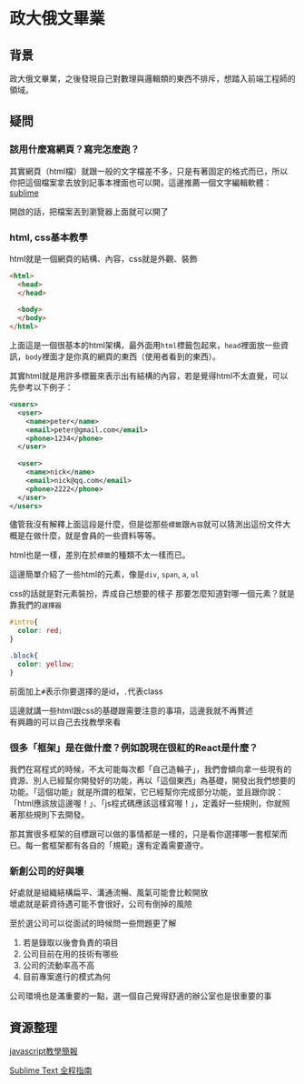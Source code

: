 # 政大俄文畢業

## 背景
政大俄文畢業，之後發現自己對數理與邏輯類的東西不排斥，想踏入前端工程師的領域。

## 疑問

### 該用什麼寫網頁？寫完怎麼跑？
其實網頁（html檔）就跟一般的文字檔差不多，只是有著固定的格式而已，所以你把這個檔案拿去放到記事本裡面也可以開，這邊推薦一個文字編輯軟體：[sublime](http://www.sublimetext.com/)

開啟的話，把檔案丟到瀏覽器上面就可以開了

### html, css基本教學
html就是一個網頁的結構、內容，css就是外觀、裝飾

``` html
<html>
  <head>
  </head>
  
  <body>
  </body>
</html>
```

上面這是一個很基本的html架構，最外面用`html`標籤包起來，`head`裡面放一些資訊，`body`裡面才是你真的網頁的東西（使用者看到的東西）。

其實html就是用許多標籤來表示出有結構的內容，若是覺得html不太直覺，可以先參考以下例子：

``` xml
<users>
  <user>
    <name>peter</name>
    <email>peter@gmail.com</email>
    <phone>1234</phone>
  </user>
  
  <user>
    <name>nick</name>
    <email>nick@qq.com</email>
    <phone>2222</phone>
  </user>
</users>
```
儘管我沒有解釋上面這段是什麼，但是從那些`標籤`跟`內容`就可以猜測出這份文件大概是在做什麼，就是會員的一些資料等等。

html也是一樣，差別在於`標籤`的種類不太一樣而已。

這邊簡單介紹了一些html的元素，像是`div`, `span`, `a`, `ul`

css的話就是對元素裝扮，弄成自己想要的樣子
那要怎麼知道對哪一個元素？就是靠我們的`選擇器`

``` css
#intro{
  color: red;
}

.block{
  color: yellow;
}
```

前面加上`#`表示你要選擇的是id，`.`代表class

這邊就講一些html跟css的基礎跟需要注意的事項，這邊我就不再贅述  
有興趣的可以自己去找教學來看

### 很多「框架」是在做什麼？例如說現在很紅的React是什麼？  


我們在寫程式的時候，不太可能每次都「自己造輪子」，我們會傾向拿一些現有的資源、別人已經幫你開發好的功能，再以「這個東西」為基礎，開發出我們想要的功能。「這個功能」就是所謂的框架，它已經幫你完成部分功能，並且跟你說：「html應該放這邊喔！」、「js程式碼應該這樣寫喔！」，定義好一些規則，你就照著那些規則下去開發。

那其實很多框架的目標跟可以做的事情都是一樣的，只是看你選擇哪一套框架而已。每一套框架都有各自的「規範」還有定義需要遵守。

### 新創公司的好與壞
好處就是組織結構扁平、溝通流暢、風氣可能會比較開放  
壞處就是薪資待遇可能不會很好，公司有倒掉的風險

至於選公司可以從面試的時候問一些問題更了解
1. 若是錄取以後會負責的項目
2. 公司目前在用的技術有哪些
3. 公司的流動率高不高
4. 目前專案進行的模式為何

公司環境也是滿重要的一點，選一個自己覺得舒適的辦公室也是很重要的事


## 資源整理
 
[javascript教學簡報](https://drive.google.com/folderview?id=0B-a_eyF__oG6b2owS2ltQ21pX2M&usp=drive_web)


[Sublime Text 全程指南](http://zh.lucida.me/blog/sublime-text-complete-guide/)
